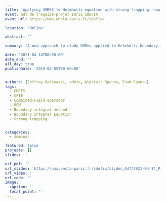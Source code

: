 ```yaml
---
title: 'Applying GMRES to Helmholtz equation with strong trapping: how does the number of iterations depend on the frequency?'
event: GdT de l'équipe-projet Inria IDEFIX
event_url: https://uma.ensta-paris.fr/idefix/

location: 'Online'

abstract: ""

summary: 'A new approach to study GMRes applied to Helmholtz boundary integral equation in presence of strong trapping.'

date: '2021-04-14T00:00:00'
date_end: ''
all_day: true
publishDate: '2019-02-05T00:00:00'


authors: [Jeffrey Galkowski, admin, Alastair Spence, Euan Spence]
tags:
  - GMRES
  - CFIE
  - Combined-Field operator
  - BEM
  - Boundary integral method
  - Boundary Integral Equation
  - Strong trapping


categories: 
  - seminar

featured: false
projects: []
slides: ''

url_pdf: ''
url_slides: 'https://uma.ensta-paris.fr/idefix/slides_GdT/2021-04-14_Pierre_Marchand_slides.pdf'
url_video: ''
url_code: ''
image:
  caption: ''
  focal_point: ''
---
```

